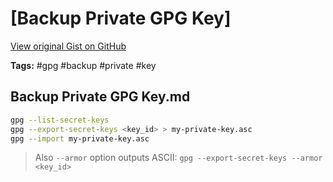 # [Backup Private GPG Key] 

[View original Gist on GitHub](https://gist.github.com/Integralist/5106e8af59c780826faf5ad04a116184)

**Tags:** #gpg #backup #private #key

## Backup Private GPG Key.md

```bash
gpg --list-secret-keys
gpg --export-secret-keys <key_id> > my-private-key.asc
gpg --import my-private-key.asc
```

> Also `--armor` option outputs ASCII: `gpg --export-secret-keys --armor <key_id>`


